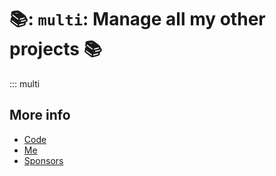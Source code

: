 # 📚: `multi`: Manage all my other projects 📚

::: multi

## More info

* [ Code ]( https://github.com/rec/multi )
* [ Me ]( https://github.com/rec )
* [ Sponsors ]( https://github.com/sponsors/rec )
